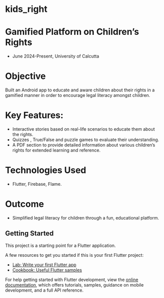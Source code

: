 # kids_right

# Gamified Platform on Children’s Rights
- June 2024-Present, University of Calcutta
# Objective
Built an Android app to educate and aware children about their rights in a gamified manner in
order to encourage legal literacy amongst children.
# Key Features:
- Interactive stories based on real-life scenarios to educate them about the rights.
- Quizzes , True/False and puzzle games to evaluate their understanding.
- A PDF section to provide detailed information about various children’s rights for extended learning and reference.
# Technologies Used
- Flutter, Firebase, Flame.
# Outcome
- Simplified legal literacy for children through a fun, educational platform.

## Getting Started

This project is a starting point for a Flutter application.

A few resources to get you started if this is your first Flutter project:

- [Lab: Write your first Flutter app](https://docs.flutter.dev/get-started/codelab)
- [Cookbook: Useful Flutter samples](https://docs.flutter.dev/cookbook)

For help getting started with Flutter development, view the
[online documentation](https://docs.flutter.dev/), which offers tutorials,
samples, guidance on mobile development, and a full API reference.
